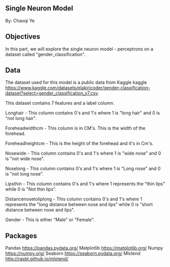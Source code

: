 ## Single Neuron Model

By: Chaoqi Ye

## Objectives

In this part, we will explore the single neuron model - perceptrons on a dataset called "gender_classification".

## Data

The dataset used for this model is a public data from Kaggle kaggle https://www.kaggle.com/datasets/elakiricoder/gender-classification-dataset?select=gender_classification_v7.csv. 

This dataset contains 7 features and a label column.

Longhair - This column contains 0's and 1's where 1 is "long hair" and 0 is "not long hair".

Foreheadwidthcm - This column is in CM's. This is the width of the forehead.

Foreheadheightcm - This is the height of the forehead and it's in Cm's.

Nosewide - This column contains 0's and 1's where 1 is "wide nose" and 0 is "not wide nose".

Noselong - This column contains 0's and 1's where 1 is "Long nose" and 0 is "not long nose".

Lipsthin - This column contains 0's and 1's where 1 represents the "thin lips" while 0 is "Not thin lips".

Distancenosetoliplong - This column contains 0's and 1's where 1 represents the "long distance between nose and lips" while 0 is "short distance between nose and lips".

Gender - This is either "Male" or "Female".

## Packages

Pandas https://pandas.pydata.org/
Matplotlib https://matplotlib.org/
Numpy https://numpy.org/
Seaborn https://seaborn.pydata.org/
Mlxtend http://rasbt.github.io/mlxtend/
